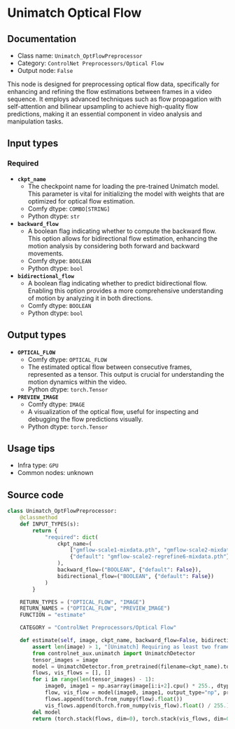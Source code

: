 # Unimatch Optical Flow
## Documentation
- Class name: `Unimatch_OptFlowPreprocessor`
- Category: `ControlNet Preprocessors/Optical Flow`
- Output node: `False`

This node is designed for preprocessing optical flow data, specifically for enhancing and refining the flow estimations between frames in a video sequence. It employs advanced techniques such as flow propagation with self-attention and bilinear upsampling to achieve high-quality flow predictions, making it an essential component in video analysis and manipulation tasks.
## Input types
### Required
- **`ckpt_name`**
    - The checkpoint name for loading the pre-trained Unimatch model. This parameter is vital for initializing the model with weights that are optimized for optical flow estimation.
    - Comfy dtype: `COMBO[STRING]`
    - Python dtype: `str`
- **`backward_flow`**
    - A boolean flag indicating whether to compute the backward flow. This option allows for bidirectional flow estimation, enhancing the motion analysis by considering both forward and backward movements.
    - Comfy dtype: `BOOLEAN`
    - Python dtype: `bool`
- **`bidirectional_flow`**
    - A boolean flag indicating whether to predict bidirectional flow. Enabling this option provides a more comprehensive understanding of motion by analyzing it in both directions.
    - Comfy dtype: `BOOLEAN`
    - Python dtype: `bool`
## Output types
- **`OPTICAL_FLOW`**
    - Comfy dtype: `OPTICAL_FLOW`
    - The estimated optical flow between consecutive frames, represented as a tensor. This output is crucial for understanding the motion dynamics within the video.
    - Python dtype: `torch.Tensor`
- **`PREVIEW_IMAGE`**
    - Comfy dtype: `IMAGE`
    - A visualization of the optical flow, useful for inspecting and debugging the flow predictions visually.
    - Python dtype: `torch.Tensor`
## Usage tips
- Infra type: `GPU`
- Common nodes: unknown


## Source code
```python
class Unimatch_OptFlowPreprocessor:
    @classmethod
    def INPUT_TYPES(s):
        return {
            "required": dict(
                ckpt_name=(
                    ["gmflow-scale1-mixdata.pth", "gmflow-scale2-mixdata.pth", "gmflow-scale2-regrefine6-mixdata.pth"],
                    {"default": "gmflow-scale2-regrefine6-mixdata.pth"}
                ),
                backward_flow=("BOOLEAN", {"default": False}),
                bidirectional_flow=("BOOLEAN", {"default": False})
            )
        }

    RETURN_TYPES = ("OPTICAL_FLOW", "IMAGE")
    RETURN_NAMES = ("OPTICAL_FLOW", "PREVIEW_IMAGE")
    FUNCTION = "estimate"

    CATEGORY = "ControlNet Preprocessors/Optical Flow"

    def estimate(self, image, ckpt_name, backward_flow=False, bidirectional_flow=False):
        assert len(image) > 1, "[Unimatch] Requiring as least two frames as a optical flow estimator. Only use this node on video input."    
        from controlnet_aux.unimatch import UnimatchDetector
        tensor_images = image
        model = UnimatchDetector.from_pretrained(filename=ckpt_name).to(model_management.get_torch_device())
        flows, vis_flows = [], []
        for i in range(len(tensor_images) - 1):
            image0, image1 = np.asarray(image[i:i+2].cpu() * 255., dtype=np.uint8)
            flow, vis_flow = model(image0, image1, output_type="np", pred_bwd_flow=backward_flow, pred_bidir_flow=bidirectional_flow)
            flows.append(torch.from_numpy(flow).float())
            vis_flows.append(torch.from_numpy(vis_flow).float() / 255.)
        del model
        return (torch.stack(flows, dim=0), torch.stack(vis_flows, dim=0))

```
